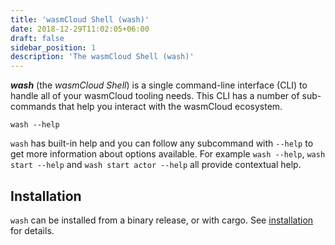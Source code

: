 ```yaml
---
title: 'wasmCloud Shell (wash)'
date: 2018-12-29T11:02:05+06:00
draft: false
sidebar_position: 1
description: 'The wasmCloud Shell (wash)'
---
```


**_wash_** (the _wasmCloud Shell_) is a single command-line interface (CLI) to handle all of your wasmCloud tooling needs. This CLI has a number of sub-commands that help you interact with the wasmCloud ecosystem.

```
wash --help
```

`wash` has built-in help and you can follow any subcommand with `--help` to get more information about options available. For example `wash --help`, `wash start --help` and `wash start actor --help` all provide contextual help.

## Installation

`wash` can be installed from a binary release, or with cargo. See [installation](/docs/0.82/installation) for details.
